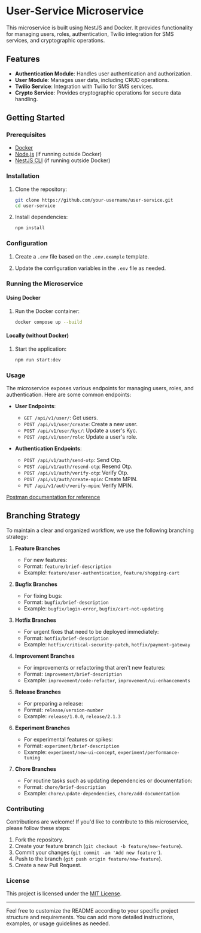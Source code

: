 # User-Service Microservice

This microservice is built using NestJS and Docker. It provides functionality for managing users, roles, authentication, Twilio integration for SMS services, and cryptographic operations.


## Features

- **Authentication Module**: Handles user authentication and authorization.
- **User Module**: Manages user data, including CRUD operations.
- **Twilio Service**: Integration with Twilio for SMS services.
- **Crypto Service**: Provides cryptographic operations for secure data handling.

## Getting Started

### Prerequisites

- [Docker](https://www.docker.com/)
- [Node.js](https://nodejs.org/) (if running outside Docker)
- [NestJS CLI](https://nestjs.com/) (if running outside Docker)

### Installation

1. Clone the repository:

    ```bash
    git clone https://github.com/your-username/user-service.git
    cd user-service
    ```

2. Install dependencies:

    ```bash
    npm install
    ```

### Configuration

1. Create a `.env` file based on the `.env.example` template.

2. Update the configuration variables in the `.env` file as needed.

### Running the Microservice

#### Using Docker


1. Run the Docker container:

    ```bash
    docker compose up --build
    ```

#### Locally (without Docker)

1. Start the application:

    ```bash
    npm run start:dev
    ```

### Usage

The microservice exposes various endpoints for managing users, roles, and authentication. Here are some common endpoints:

- **User Endpoints**:
  - `GET /api/v1/user/`: Get users.
  - `POST /api/v1/user/create`: Create a new user.
  - `POST /api/v1/user/kyc/`: Update a user's Kyc.
  - `POST /api/v1/user/role`: Update a user's role.



- **Authentication Endpoints**:
  - `POST /api/v1/auth/send-otp`: Send Otp.
  - `POST /api/v1/auth/resend-otp`: Resend Otp.
  - `POST /api/v1/auth/verify-otp`: Verify Otp.
  - `POST /api/v1/auth/create-mpin`: Create MPIN.
  - `PUT /api/v1/auth/verify-mpin`: Verify MPIN.

[Postman documentation for reference](https://documenter.getpostman.com/view/32751383/2sA35LVz62)


## Branching Strategy

To maintain a clear and organized workflow, we use the following branching strategy:

1. **Feature Branches**

   - For new features:
   - Format: `feature/brief-description`
   - Example: `feature/user-authentication`, `feature/shopping-cart`

2. **Bugfix Branches**

   - For fixing bugs:
   - Format: `bugfix/brief-description`
   - Example: `bugfix/login-error`, `bugfix/cart-not-updating`

3. **Hotfix Branches**

   - For urgent fixes that need to be deployed immediately:
   - Format: `hotfix/brief-description`
   - Example: `hotfix/critical-security-patch`, `hotfix/payment-gateway`

4. **Improvement Branches**

   - For improvements or refactoring that aren't new features:
   - Format: `improvement/brief-description`
   - Example: `improvement/code-refactor`, `improvement/ui-enhancements`

5. **Release Branches**

   - For preparing a release:
   - Format: `release/version-number`
   - Example: `release/1.0.0`, `release/2.1.3`

6. **Experiment Branches**

   - For experimental features or spikes:
   - Format: `experiment/brief-description`
   - Example: `experiment/new-ui-concept`, `experiment/performance-tuning`

7. **Chore Branches**
   - For routine tasks such as updating dependencies or documentation:
   - Format: `chore/brief-description`
   - Example: `chore/update-dependencies`, `chore/add-documentation`


### Contributing

Contributions are welcome! If you'd like to contribute to this microservice, please follow these steps:

1. Fork the repository.
2. Create your feature branch (`git checkout -b feature/new-feature`).
3. Commit your changes (`git commit -am 'Add new feature'`).
4. Push to the branch (`git push origin feature/new-feature`).
5. Create a new Pull Request.

### License

This project is licensed under the [MIT License](LICENSE).

---

Feel free to customize the README according to your specific project structure and requirements. You can add more detailed instructions, examples, or usage guidelines as needed.
